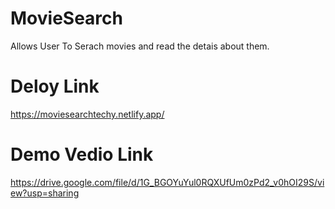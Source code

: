 # MovieSearch
Allows User To Serach movies and read the detais about them.

# Deloy Link
https://moviesearchtechy.netlify.app/

# Demo Vedio Link
https://drive.google.com/file/d/1G_BGOYuYul0RQXUfUm0zPd2_v0hOI29S/view?usp=sharing
